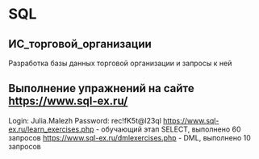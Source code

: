 # SQL
## ИС_торговой_организации
Разработка базы данных торговой организации и запросы к ней  
## Выполнение упражнений на сайте https://www.sql-ex.ru/
Login: Julia.Malezh
Password: rec!fK5t@l23ql
https://www.sql-ex.ru/learn_exercises.php - обучающий этап SELECT, выполнено 60 запросов
https://www.sql-ex.ru/dmlexercises.php - DML, выполнено 10 запросов
